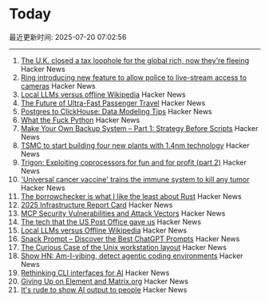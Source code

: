 # Today

最近更新时间: 2025-07-20 07:02:56

--- 
1. [The U.K. closed a tax loophole for the global rich, now they're fleeing](https://www.wsj.com/world/uk/the-u-k-closed-a-tax-loophole-for-the-global-rich-now-theyre-fleeing-f078cce4) Hacker News
2. [Ring introducing new feature to allow police to live-stream access to cameras](https://www.eff.org/deeplinks/2025/07/amazon-ring-cashes-techno-authoritarianism-and-mass-surveillance) Hacker News
3. [Local LLMs versus offline Wikipedia](https://evanhahn.com/local-llms-versus-offline-wikipedia/) Hacker News
4. [The Future of Ultra-Fast Passenger Travel](https://spaceambition.substack.com/p/beyond-the-sound-barrier) Hacker News
5. [Postgres to ClickHouse: Data Modeling Tips](https://clickhouse.com/blog/postgres-to-clickhouse-data-modeling-tips-v2) Hacker News
6. [What the Fuck Python](https://colab.research.google.com/github/satwikkansal/wtfpython/blob/master/irrelevant/wtf.ipynb) Hacker News
7. [Make Your Own Backup System – Part 1: Strategy Before Scripts](https://it-notes.dragas.net/2025/07/18/make-your-own-backup-system-part-1-strategy-before-scripts/) Hacker News
8. [TSMC to start building four new plants with 1.4nm technology](https://www.taipeitimes.com/News/front/archives/2025/07/20/2003840583) Hacker News
9. [Trigon: Exploiting coprocessors for fun and for profit (part 2)](https://alfiecg.uk/2025/07/16/Trigon.html) Hacker News
10. ['Universal cancer vaccine' trains the immune system to kill any tumor](https://newatlas.com/cancer/universal-cancer-vaccine/) Hacker News
11. [The borrowchecker is what I like the least about Rust](https://viralinstruction.com/posts/borrowchecker/) Hacker News
12. [2025 Infrastructure Report Card](https://infrastructurereportcard.org/) Hacker News
13. [MCP Security Vulnerabilities and Attack Vectors](https://forgecode.dev/blog/prevent-attacks-on-mcp/) Hacker News
14. [The tech that the US Post Office gave us](https://www.theverge.com/report/709749/usps-250th-anniversary-pioneer-modern-technology) Hacker News
15. [Local LLMs versus Offline Wikipedia](https://evanhahn.com/local-llms-versus-offline-wikipedia/) Hacker News
16. [Snack Prompt – Discover the Best ChatGPT Prompts](https://snackprompt.com) Hacker News
17. [The Curious Case of the Unix workstation layout](https://thejpster.org.uk/blog/blog-2025-07-19/) Hacker News
18. [Show HN: Am-I-vibing, detect agentic coding environments](https://github.com/ascorbic/am-i-vibing) Hacker News
19. [Rethinking CLI interfaces for AI](https://www.notcheckmark.com/2025/07/rethinking-cli-interfaces-for-ai/) Hacker News
20. [Giving Up on Element and Matrix.org](https://xn--gckvb8fzb.com/giving-up-on-element-and-matrixorg/) Hacker News
21. [It's rude to show AI output to people](https://distantprovince.by/posts/its-rude-to-show-ai-output-to-people/) Hacker News
